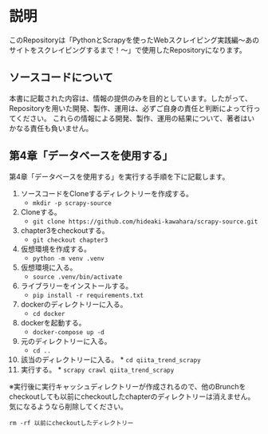 # 説明

このRepositoryは「PythonとScrapyを使ったWebスクレイピング実践編〜あのサイトをスクレイピングするまで！〜」で使用したRepositoryになります。


##  ソースコードについて
本書に記載された内容は、情報の提供のみを目的としています。したがって、Repositoryを用いた開発、製作、運用は、必ずご自身の責任と判断によって行ってください。
これらの情報による開発、製作、運用の結果について、著者はいかなる責任も負いません。


## 第4章「データベースを使用する」
第4章「データベースを使用する」を実行する手順を下に記載します。

 1. ソースコードをCloneするディレクトリーを作成する。
    * `mkdir -p scrapy-source`
 2. Cloneする。
    * `git clone https://github.com/hideaki-kawahara/scrapy-source.git`
 3. chapter3をcheckoutする。
    * `git checkout chapter3`
 4. 仮想環境を作成する。
    * `python -m venv .venv`
 5. 仮想環境に入る。
    * `source .venv/bin/activate`
 6. ライブラリーをインストールする。
    * `pip install -r requirements.txt`
 7. dockerのディレクトリーに入る。
    * `cd docker`
 8. dockerを起動する。
    * `docker-compose up -d`
 9. 元のディレクトリーに入る。
    * `cd ..`
 10. 該当のディレクトリーに入る。
    * `cd qiita_trend_scrapy`
 11. 実行する。
    * `scrapy crawl qiita_trend_scrapy`

※実行後に実行キャッシュディレクトリーが作成されるので、他のBrunchをcheckoutしても以前にcheckoutしたchapterのディレクトリーは消えません。気になるようなら削除してください。
```
rm -rf 以前にcheckoutしたディレクトリー
```
